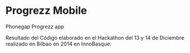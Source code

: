 Progrezz Mobile
============

Phonegap Progrezz app

Resultado del Código elaborado en el Hackathon del 13 y 14 de Diciembre realizado en Bilbao en 2014 en InnoBasque.
